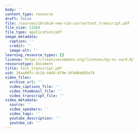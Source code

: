 ```yaml
---
body: ''
content_type: resource
draft: false
file: /courses/ibrahim-new-vid-course/tost_transcript.pdf
file_size: 13264
file_type: application/pdf
image_metadata:
  caption: ''
  credit: ''
  image-alt: ''
learning_resource_types: []
license: https://creativecommons.org/licenses/by-nc-sa/4.0/
resourcetype: Document
title: tost_transcript.pdf
uid: 34aa00fc-4c1b-4dd4-8f9e-bf4d6e065e74
video_files:
  archive_url: ''
  video_captions_file: ''
  video_thumbnail_file: ''
  video_transcript_file: ''
video_metadata:
  source: ''
  video_speakers: ''
  video_tags: ''
  youtube_description: ''
  youtube_id: ''
---
```

